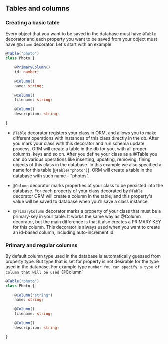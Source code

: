 ## Tables and columns

### Creating a basic table

Every object that you want to be saved in the database must have `@Table` 
decorator and each property you want to be saved from your object must
have `@Column` decorator. Let's start with an example:

```typescript
@Table("photo")
class Photo {
    
    @PrimaryColumn()
    id: number;
    
    @Column()
    name: string;
    
    @Column()
    filename: string;
    
    @Column()
    description: string;
    
}
```

* `@Table` decorator registers your class in ORM, and allows you to make
different operations with instances of this class directly in the db.
After you mark your class with this decorator and run schema update 
process, ORM will create a table in the db for you, with all proper
columns, keys and so on. After you define your class as a @Table you 
can do various operations like inserting, updating, removing, fining 
objects of this class in the database. In this example we also specified
a name for this table (`@Table("photo")`). ORM will create a table in 
the database with such name - "photos".

* `@Column` decorator marks properties of your class to be persisted into
the database. For each property of your class decorated by `@Table` 
decorator ORM will create a column in the table, and this property's 
value will be saved to database when you'll save a class instance.

* `@PrimaryColumn` decorator marks a property of your class that must
be a primary-key in your table. It works the same way as @Column decorator,
but the main difference is that it also creates a PRIMARY KEY for this 
column. This decorator is always used when you want to create an id-based
column, including auto-increment id.
 
### Primary and regular columns

By default column type used in the database is automatically guessed 
from property type. But type that is set for property is not desirable
for the type used in the database. For example type `number
You can specify a type of column that will be used `@Column`

```typescript
@Table("photo")
class Photo {
    
    @Column("string")
    name: string;
    
    @Column()
    filename: string;
    
    @Column()
    description: string;
    
}
```